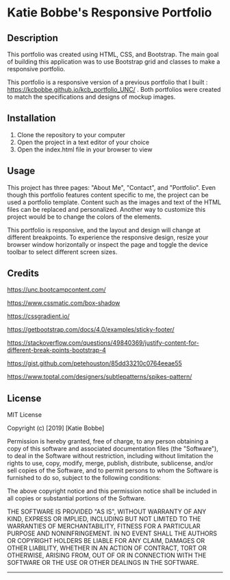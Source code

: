 # Katie Bobbe's Responsive Portfolio

## Description

This portfolio was created using HTML, CSS, and Bootstrap. The main goal of building this application was to use Bootstrap grid and classes to make a responsive portfolio.

This portfolio is a responsive version of a previous portfolio that I built : https://kcbobbe.github.io/kcb_portfolio_UNC/ . Both portfolios were created to match the specifications and designs of mockup images.

## Installation

1. Clone the repository to your computer
2. Open the project in a text editor of your choice
3. Open the index.html file in your browser to view

## Usage 

This project has three pages: "About Me", "Contact", and "Portfolio". Even though this portfolio features content specific to me, the project can be used a portfolio template. Content such as the images and text of the HTML files can be replaced and personalized. Another way to customize this project would be to change the colors of the elements.

This portfolio is responsive, and the layout and design will change at different breakpoints. To experience the responsive design, resize your browser window horizontally or inspect the page and toggle the device toolbar to select different screen sizes.

## Credits

https://unc.bootcampcontent.com/

https://www.cssmatic.com/box-shadow

https://cssgradient.io/

https://getbootstrap.com/docs/4.0/examples/sticky-footer/

https://stackoverflow.com/questions/49840369/justify-content-for-different-break-points-bootstrap-4

<!-- How to overlay text over image -->
https://gist.github.com/petehouston/85dd33210c0764eeae55

<!-- background tile image: Spikes Pattern by Omer Ozer -->
https://www.toptal.com/designers/subtlepatterns/spikes-pattern/




## License
MIT License

Copyright (c) [2019] [Katie Bobbe]

Permission is hereby granted, free of charge, to any person obtaining a copy
of this software and associated documentation files (the "Software"), to deal
in the Software without restriction, including without limitation the rights
to use, copy, modify, merge, publish, distribute, sublicense, and/or sell
copies of the Software, and to permit persons to whom the Software is
furnished to do so, subject to the following conditions:

The above copyright notice and this permission notice shall be included in all
copies or substantial portions of the Software.

THE SOFTWARE IS PROVIDED "AS IS", WITHOUT WARRANTY OF ANY KIND, EXPRESS OR
IMPLIED, INCLUDING BUT NOT LIMITED TO THE WARRANTIES OF MERCHANTABILITY,
FITNESS FOR A PARTICULAR PURPOSE AND NONINFRINGEMENT. IN NO EVENT SHALL THE
AUTHORS OR COPYRIGHT HOLDERS BE LIABLE FOR ANY CLAIM, DAMAGES OR OTHER
LIABILITY, WHETHER IN AN ACTION OF CONTRACT, TORT OR OTHERWISE, ARISING FROM,
OUT OF OR IN CONNECTION WITH THE SOFTWARE OR THE USE OR OTHER DEALINGS IN THE
SOFTWARE.

---


